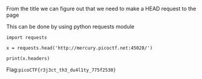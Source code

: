 From the title we can figure out that we need to make a HEAD request to the page

This can be done by using python requests module
```{python}
import requests

x = requests.head('http://mercury.picoctf.net:45028/')

print(x.headers)
```
Flag:`picoCTF{r3j3ct_th3_du4l1ty_775f2530}`
